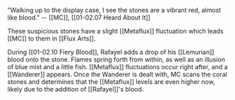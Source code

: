 "Walking up to the display case, I see the stones are a vibrant red, almost like blood." -- [[MC]], [[01-02.07 Heard About It]]

These suspicious stones have a slight [[Metaflux]] fluctuation which leads [[MC]] to them in [[Flux Arts]].

During [[01-02.10 Fiery Blood]], Rafayel adds a drop of his [[Lemurian]] blood onto the stone. Flames spring forth from within, as well as an illusion of blue mist and a little fish. [[Metaflux]] fluctuations occur right after, and a [[Wanderer]] appears. Once the Wanderer is dealt with, MC scans the coral stones and determines that the [[Metaflux]] levels are even higher now, likely due to the addition of [[Rafayel]]'s blood.